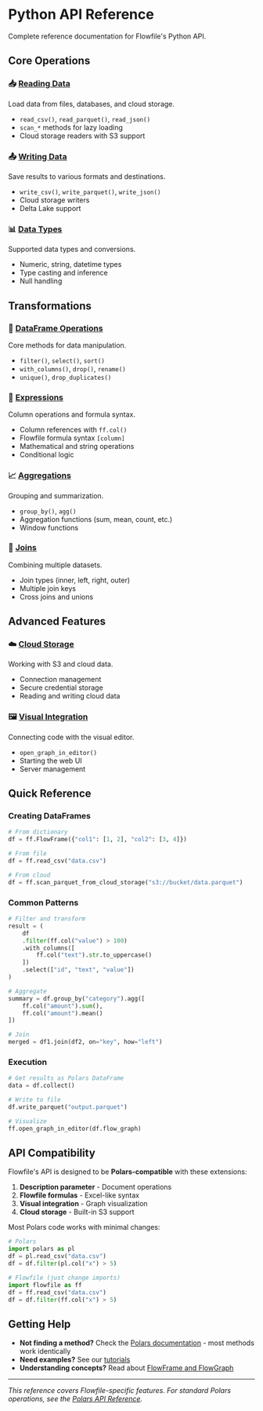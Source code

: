 # Python API Reference

Complete reference documentation for Flowfile's Python API.

## Core Operations

### 📥 [Reading Data](reading-data.md)
Load data from files, databases, and cloud storage.
- `read_csv()`, `read_parquet()`, `read_json()`
- `scan_*` methods for lazy loading
- Cloud storage readers with S3 support

### 📤 [Writing Data](writing-data.md)
Save results to various formats and destinations.
- `write_csv()`, `write_parquet()`, `write_json()`
- Cloud storage writers
- Delta Lake support

### 📊 [Data Types](data-types.md)
Supported data types and conversions.
- Numeric, string, datetime types
- Type casting and inference
- Null handling

## Transformations

### 🔧 [DataFrame Operations](flowframe-operations.md)
Core methods for data manipulation.
- `filter()`, `select()`, `sort()`
- `with_columns()`, `drop()`, `rename()`
- `unique()`, `drop_duplicates()`

### 📝 [Expressions](expressions.md)
Column operations and formula syntax.
- Column references with `ff.col()`
- Flowfile formula syntax `[column]`
- Mathematical and string operations
- Conditional logic

### 📈 [Aggregations](aggregations.md)
Grouping and summarization.
- `group_by()`, `agg()`
- Aggregation functions (sum, mean, count, etc.)
- Window functions

### 🔗 [Joins](joins.md)
Combining multiple datasets.
- Join types (inner, left, right, outer)
- Multiple join keys
- Cross joins and unions

## Advanced Features

### ☁️ [Cloud Storage](cloud-connections.md)
Working with S3 and cloud data.
- Connection management
- Secure credential storage
- Reading and writing cloud data

### 🖼️ [Visual Integration](visual-ui.md)
Connecting code with the visual editor.
- `open_graph_in_editor()`
- Starting the web UI
- Server management

## Quick Reference

### Creating DataFrames
```python
# From dictionary
df = ff.FlowFrame({"col1": [1, 2], "col2": [3, 4]})

# From file
df = ff.read_csv("data.csv")

# From cloud
df = ff.scan_parquet_from_cloud_storage("s3://bucket/data.parquet")
```

### Common Patterns
```python
# Filter and transform
result = (
    df
    .filter(ff.col("value") > 100)
    .with_columns([
        ff.col("text").str.to_uppercase()
    ])
    .select(["id", "text", "value"])
)

# Aggregate
summary = df.group_by("category").agg([
    ff.col("amount").sum(),
    ff.col("amount").mean()
])

# Join
merged = df1.join(df2, on="key", how="left")
```

### Execution
```python
# Get results as Polars DataFrame
data = df.collect()

# Write to file
df.write_parquet("output.parquet")

# Visualize
ff.open_graph_in_editor(df.flow_graph)
```

## API Compatibility

Flowfile's API is designed to be **Polars-compatible** with these extensions:

1. **Description parameter** - Document operations
2. **Flowfile formulas** - Excel-like syntax
3. **Visual integration** - Graph visualization
4. **Cloud storage** - Built-in S3 support

Most Polars code works with minimal changes:

```python
# Polars
import polars as pl
df = pl.read_csv("data.csv")
df = df.filter(pl.col("x") > 5)

# Flowfile (just change imports)
import flowfile as ff
df = ff.read_csv("data.csv")
df = df.filter(ff.col("x") > 5)
```

## Getting Help

- **Not finding a method?** Check the [Polars documentation](https://pola-rs.github.io/polars/py-polars/html/reference/) - most methods work identically
- **Need examples?** See our [tutorials](../tutorials/)
- **Understanding concepts?** Read about [FlowFrame and FlowGraph](../concepts/design-concepts.md)

---

*This reference covers Flowfile-specific features. For standard Polars operations, see the [Polars API Reference](https://pola-rs.github.io/polars/py-polars/html/reference/).*